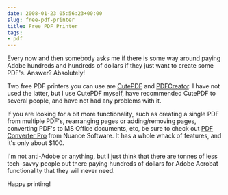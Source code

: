 ```yaml
---
date: 2008-01-23 05:56:23+00:00
slug: free-pdf-printer
title: Free PDF Printer
tags:
- pdf
---
```


Every now and then somebody asks me if there is some way around paying Adobe hundreds and hundreds of dollars if they just want to create some PDF's. Answer? Absolutely!

Two free PDF printers you can use are [CutePDF](http://www.cutepdf.com/Products/CutePDF/writer.asp) and [PDFCreator](http://sourceforge.net/projects/pdfcreator/). I have not used the latter, but I use CutePDF myself, have recommended CutePDF to several people, and have not had any problems with it.

If you are looking for a bit more functionality, such as creating a single PDF from multiple PDF's, rearranging pages or adding/removing pages, converting PDF's to MS Office documents, etc, be sure to check out [PDF Converter Pro](http://www.nuance.com/pdfconverter/professional/) from Nuance Software. It has a whole whack of features, and it's only about $100.

I'm not anti-Adobe or anything, but I just think that there are tonnes of less tech-savvy people out there paying hundreds of dollars for Adobe Acrobat functionality that they will never need.

Happy printing!
